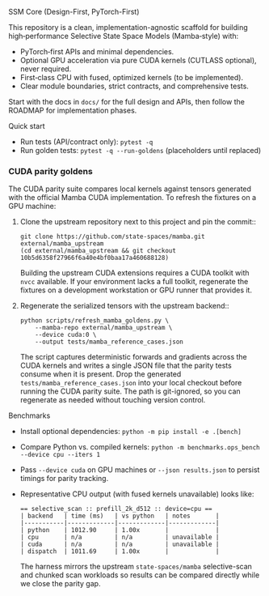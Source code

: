 SSM Core (Design-First, PyTorch-First)

This repository is a clean, implementation-agnostic scaffold for building high‑performance Selective State Space Models (Mamba‑style) with:

- PyTorch‑first APIs and minimal dependencies.
- Optional GPU acceleration via pure CUDA kernels (CUTLASS optional), never required.
- First‑class CPU with fused, optimized kernels (to be implemented).
- Clear module boundaries, strict contracts, and comprehensive tests.

Start with the docs in `docs/` for the full design and APIs, then follow the ROADMAP for implementation phases.

Quick start
- Run tests (API/contract only): `pytest -q`
- Run golden tests: `pytest -q --run-goldens` (placeholders until replaced)

### CUDA parity goldens

The CUDA parity suite compares local kernels against tensors generated with the
official Mamba CUDA implementation. To refresh the fixtures on a GPU machine:

1. Clone the upstream repository next to this project and pin the commit::

       git clone https://github.com/state-spaces/mamba.git external/mamba_upstream
       (cd external/mamba_upstream && git checkout 10b5d6358f27966f6a40e4bf0baa17a460688128)

   Building the upstream CUDA extensions requires a CUDA toolkit with `nvcc`
   available. If your environment lacks a full toolkit, regenerate the fixtures
   on a development workstation or GPU runner that provides it.

2. Regenerate the serialized tensors with the upstream backend::

       python scripts/refresh_mamba_goldens.py \
           --mamba-repo external/mamba_upstream \
           --device cuda:0 \
           --output tests/mamba_reference_cases.json

   The script captures deterministic forwards and gradients across the CUDA
   kernels and writes a single JSON file that the parity tests consume when it
   is present. Drop the generated `tests/mamba_reference_cases.json` into your
   local checkout before running the CUDA parity suite. The path is git-ignored,
   so you can regenerate as needed without touching version control.

Benchmarks
- Install optional dependencies: `python -m pip install -e .[bench]`
- Compare Python vs. compiled kernels: `python -m benchmarks.ops_bench --device cpu --iters 1`
- Pass `--device cuda` on GPU machines or `--json results.json` to persist timings for parity tracking.
- Representative CPU output (with fused kernels unavailable) looks like:

  ```
  == selective_scan :: prefill_2k_d512 :: device=cpu ==
  | backend   | time (ms)   | vs python   | notes       |
  |-----------|-------------|-------------|-------------|
  | python    | 1012.90     | 1.00x       |             |
  | cpu       | n/a         | n/a         | unavailable |
  | cuda      | n/a         | n/a         | unavailable |
  | dispatch  | 1011.69     | 1.00x       |             |
  ```

  The harness mirrors the upstream `state-spaces/mamba` selective-scan and chunked
  scan workloads so results can be compared directly while we close the parity gap.

